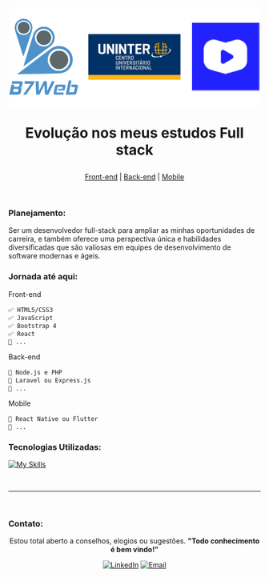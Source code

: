 
<h1 align="center">
<picture>
  <img alt="logo alternado por modo dark" src="assets/img/logosstudy.png">
</picture>
    <p>Evolução nos meus estudos Full stack</p>
</h1>

<p align="center"> 
    <a href="#Layout-Web">Front-end</a> |
    <a href="#Protótipo">Back-end</a> |
    <a href="#Sobre">Mobile</a>
</p>
<br>

### Planejamento:
Ser um desenvolvedor full-stack para ampliar as minhas oportunidades de carreira, e também oferece uma perspectiva única e habilidades diversificadas que são valiosas em equipes de desenvolvimento de software modernas e ágeis.

### Jornada até aqui:

  Front-end

    ✅ HTML5/CSS3
    ✅ JavaScript
    ✅ Bootstrap 4
    ✅ React
    🔳 ...

  Back-end

    🔳 Node.js e PHP
    🔳 Laravel ou Express.js
    🔳 ...

  Mobile

    🔳 React Native ou Flutter
    🔳 ...

### Tecnologias Utilizadas:
<div style="display: inline_block">
  
  [![My Skills](https://skillicons.dev/icons?i=js,react,bootstrap,html,css,php,figma,pr)](https://skillicons.dev)
</div>
 <br>
 
---

<br>


### Contato:

  <div align="center">

  Estou total aberto a conselhos, elogios ou sugestões. **"Todo conhecimento é bem vindo!"**

  [![LinkedIn](https://img.shields.io/badge/LinkedIn-%230077B5.svg?logo=linkedin&logoColor=white)](https://www.linkedin.com/in/luaanriichard/) [![Email](https://img.shields.io/badge/Email-%230077B5.svg?logo=Gmail&logoColor=white)](mailto:richard_10luan@hotmail.com)

</div>
